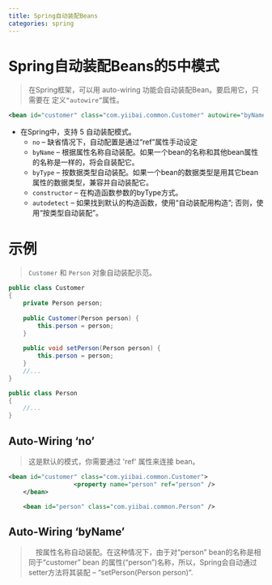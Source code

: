 ```yaml
---
title: Spring自动装配Beans
categories: spring
---
```

# Spring自动装配Beans的5中模式
> 在Spring框架，可以用 auto-wiring 功能会自动装配Bean。要启用它，只需要在 <bean>定义`“autowire”`属性。
``` xml
<bean id="customer" class="com.yiibai.common.Customer" autowire="byName" />
```
- 在Spring中，支持 5 自动装配模式。
    - `no` – 缺省情况下，自动配置是通过“ref”属性手动设定
    - `byName` – 根据属性名称自动装配。如果一个bean的名称和其他bean属性的名称是一样的，将会自装配它。
    - `byType` – 按数据类型自动装配。如果一个bean的数据类型是用其它bean属性的数据类型，兼容并自动装配它。
    - `constructor` – 在构造函数参数的byType方式。
    - `autodetect` – 如果找到默认的构造函数，使用“自动装配用构造”; 否则，使用“按类型自动装配”。

# 示例
> `Customer` 和 `Person` 对象自动装配示范。
``` java
public class Customer 
{
	private Person person;
	
	public Customer(Person person) {
		this.person = person;
	}
	
	public void setPerson(Person person) {
		this.person = person;
	}
	//...
}

public class Person 
{
	//...
}
```
## Auto-Wiring ‘no’
> 这是默认的模式，你需要通过 'ref' 属性来连接 bean。
``` xml
<bean id="customer" class="com.yiibai.common.Customer">
                  <property name="person" ref="person" />
	</bean>

	<bean id="person" class="com.yiibai.common.Person" />
```

## Auto-Wiring ‘byName’
>　按属性名称自动装配。在这种情况下，由于对“person” bean的名称是相同于“customer” bean 的属性(“person”)名称，所以，Spring会自动通过setter方法将其装配 – “setPerson(Person person)“.
